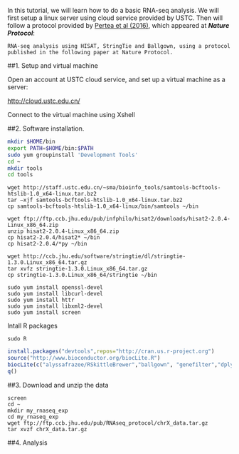 In this tutorial, we will learn how to do a basic RNA-seq analysis. We will first setup a linux server using cloud service provided by USTC. Then will follow a protocol provided by [Pertea et al (2016)](http://www.nature.com/nprot/journal/v11/n9/full/nprot.2016.095.html), which appeared at **_Nature Protocol_**:

`RNA-seq analysis using HISAT, StringTie and Ballgown, using a protocol published in the following paper at Nature Protocol.`


##1. Setup and virtual machine

Open an account at USTC cloud service, and set up a virtual machine as a server:

http://cloud.ustc.edu.cn/

Connect to the virtual machine using Xshell

##2. Software installation.

```bash
mkdir $HOME/bin
export PATH=$HOME/bin:$PATH
sudo yum groupinstall 'Development Tools'
cd ~
mkdir tools
cd tools
```

```linux
wget http://staff.ustc.edu.cn/~sma/bioinfo_tools/samtools-bcftools-htslib-1.0_x64-linux.tar.bz2
tar –xjf samtools-bcftools-htslib-1.0_x64-linux.tar.bz2
cp samtools-bcftools-htslib-1.0_x64-linux/bin/samtools ~/bin

wget ftp://ftp.ccb.jhu.edu/pub/infphilo/hisat2/downloads/hisat2-2.0.4-Linux_x86_64.zip
unzip hisat2-2.0.4-Linux_x86_64.zip
cp hisat2-2.0.4/hisat2* ~/bin
cp hisat2-2.0.4/*py ~/bin

wget http://ccb.jhu.edu/software/stringtie/dl/stringtie-1.3.0.Linux_x86_64.tar.gz
tar xvfz stringtie-1.3.0.Linux_x86_64.tar.gz
cp stringtie-1.3.0.Linux_x86_64/stringtie ~/bin
```
```linux
sudo yum install openssl-devel
sudo yum install libcurl-devel
sudo yum install httr
sudo yum install libxml2-devel
sudo yum install screen
```

Intall R packages

```linux
sudo R
```

```R
install.packages("devtools",repos="http://cran.us.r-project.org")
source("http://www.bioconductor.org/biocLite.R")
biocLite(c("alyssafrazee/RSkittleBrewer","ballgown", "genefilter","dplyr","devtools"))
q()
```

##3. Download and unzip the data

```linux
screen
cd ~
mkdir my_rnaseq_exp
cd my_rnaseq_exp
wget ftp://ftp.ccb.jhu.edu/pub/RNAseq_protocol/chrX_data.tar.gz
tar xvzf chrX_data.tar.gz
```

##4. Analysis

